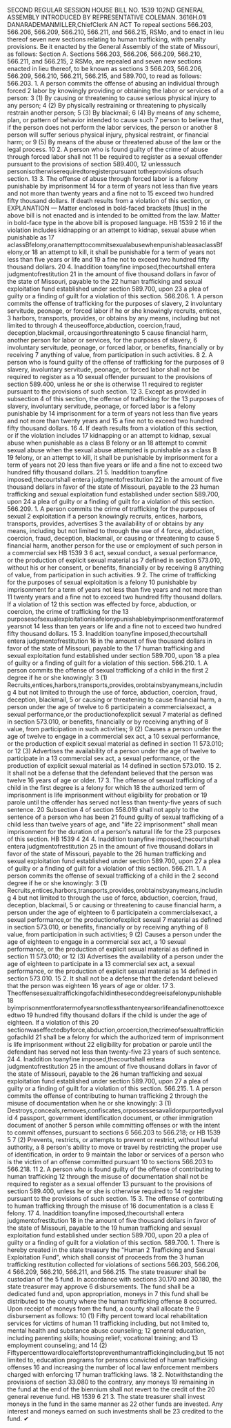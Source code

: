 SECOND REGULAR SESSION
HOUSE BILL NO. 1539
102ND GENERAL ASSEMBLY
INTRODUCED BY REPRESENTATIVE COLEMAN.
3616H.01I DANARADEMANMILLER,ChiefClerk
AN ACT
To repeal sections 566.203, 566.206, 566.209, 566.210, 566.211, and 566.215, RSMo, and to
enact in lieu thereof seven new sections relating to human trafficking, with penalty
provisions.
Be it enacted by the General Assembly of the state of Missouri, as follows:
Section A. Sections 566.203, 566.206, 566.209, 566.210, 566.211, and 566.215,
2 RSMo, are repealed and seven new sections enacted in lieu thereof, to be known as sections
3 566.203, 566.206, 566.209, 566.210, 566.211, 566.215, and 589.700, to read as follows:
566.203. 1. A person commits the offense of abusing an individual through forced
2 labor by knowingly providing or obtaining the labor or services of a person:
3 (1) By causing or threatening to cause serious physical injury to any person;
4 (2) By physically restraining or threatening to physically restrain another person;
5 (3) By blackmail;
6 (4) By means of any scheme, plan, or pattern of behavior intended to cause such
7 person to believe that, if the person does not perform the labor services, the person or another
8 person will suffer serious physical injury, physical restraint, or financial harm; or
9 (5) By means of the abuse or threatened abuse of the law or the legal process.
10 2. A person who is found guilty of the crime of abuse through forced labor shall not
11 be required to register as a sexual offender pursuant to the provisions of section 589.400,
12 unlesssuch personisotherwiserequiredtoregisterpursuant totheprovisions ofsuch section.
13 3. The offense of abuse through forced labor is a felony punishable by imprisonment
14 for a term of years not less than five years and not more than twenty years and a fine not to
15 exceed two hundred fifty thousand dollars. If death results from a violation of this section, or
EXPLANATION — Matter enclosed in bold-faced brackets [thus] in the above bill is not enacted and is
intended to be omitted from the law. Matter in bold-face type in the above bill is proposed language.
HB 1539 2
16 if the violation includes kidnapping or an attempt to kidnap, sexual abuse when punishable as
17 aclassBfelony,oranattempttocommitsexualabusewhenpunishableasaclassBfelony,or
18 an attempt to kill, it shall be punishable for a term of years not less than five years or life and
19 a fine not to exceed two hundred fifty thousand dollars.
20 4. Inaddition toanyfine imposed,thecourtshall entera judgmentofrestitution
21 in the amount of five thousand dollars in favor of the state of Missouri, payable to the
22 human trafficking and sexual exploitation fund established under section 589.700, upon
23 a plea of guilty or a finding of guilt for a violation of this section.
566.206. 1. A person commits the offense of trafficking for the purposes of slavery,
2 involuntary servitude, peonage, or forced labor if he or she knowingly recruits, entices,
3 harbors, transports, provides, or obtains by any means, including but not limited to through
4 theuseofforce,abduction, coercion,fraud, deception,blackmail, orcausingorthreateningto
5 cause financial harm, another person for labor or services, for the purposes of slavery,
6 involuntary servitude, peonage, or forced labor, or benefits, financially or by receiving
7 anything of value, from participation in such activities.
8 2. A person who is found guilty of the offense of trafficking for the purposes of
9 slavery, involuntary servitude, peonage, or forced labor shall not be required to register as a
10 sexual offender pursuant to the provisions of section 589.400, unless he or she is otherwise
11 required to register pursuant to the provisions of such section.
12 3. Except as provided in subsection 4 of this section, the offense of trafficking for the
13 purposes of slavery, involuntary servitude, peonage, or forced labor is a felony punishable by
14 imprisonment for a term of years not less than five years and not more than twenty years and
15 a fine not to exceed two hundred fifty thousand dollars.
16 4. If death results from a violation of this section, or if the violation includes
17 kidnapping or an attempt to kidnap, sexual abuse when punishable as a class B felony or an
18 attempt to commit sexual abuse when the sexual abuse attempted is punishable as a class B
19 felony, or an attempt to kill, it shall be punishable by imprisonment for a term of years not
20 less than five years or life and a fine not to exceed two hundred fifty thousand dollars.
21 5. Inaddition toanyfine imposed,thecourtshall entera judgmentofrestitution
22 in the amount of five thousand dollars in favor of the state of Missouri, payable to the
23 human trafficking and sexual exploitation fund established under section 589.700, upon
24 a plea of guilty or a finding of guilt for a violation of this section.
566.209. 1. A person commits the crime of trafficking for the purposes of sexual
2 exploitation if a person knowingly recruits, entices, harbors, transports, provides, advertises
3 the availability of or obtains by any means, including but not limited to through the use of
4 force, abduction, coercion, fraud, deception, blackmail, or causing or threatening to cause
5 financial harm, another person for the use or employment of such person in a commercial sex
HB 1539 3
6 act, sexual conduct, a sexual performance, or the production of explicit sexual material as
7 defined in section 573.010, without his or her consent, or benefits, financially or by receiving
8 anything of value, from participation in such activities.
9 2. The crime of trafficking for the purposes of sexual exploitation is a felony
10 punishable by imprisonment for a term of years not less than five years and not more than
11 twenty years and a fine not to exceed two hundred fifty thousand dollars. If a violation of
12 this section was effected by force, abduction, or coercion, the crime of trafficking for the
13 purposesofsexualexploitationisafelonypunishablebyimprisonmentforatermofyearsnot
14 less than ten years or life and a fine not to exceed two hundred fifty thousand dollars.
15 3. Inaddition toanyfine imposed,thecourtshall entera judgmentofrestitution
16 in the amount of five thousand dollars in favor of the state of Missouri, payable to the
17 human trafficking and sexual exploitation fund established under section 589.700, upon
18 a plea of guilty or a finding of guilt for a violation of this section.
566.210. 1. A person commits the offense of sexual trafficking of a child in the first
2 degree if he or she knowingly:
3 (1) Recruits,entices,harbors,transports,provides,orobtainsbyanymeans,including
4 but not limited to through the use of force, abduction, coercion, fraud, deception, blackmail,
5 or causing or threatening to cause financial harm, a person under the age of twelve to
6 participatein a commercialsexact, a sexual performance,or the productionofexplicit sexual
7 material as defined in section 573.010, or benefits, financially or by receiving anything of
8 value, from participation in such activities;
9 (2) Causes a person under the age of twelve to engage in a commercial sex act, a
10 sexual performance, or the production of explicit sexual material as defined in section
11 573.010; or
12 (3) Advertises the availability of a person under the age of twelve to participate in a
13 commercial sex act, a sexual performance, or the production of explicit sexual material as
14 defined in section 573.010.
15 2. It shall not be a defense that the defendant believed that the person was twelve
16 years of age or older.
17 3. The offense of sexual trafficking of a child in the first degree is a felony for which
18 the authorized term of imprisonment is life imprisonment without eligibility for probation or
19 parole until the offender has served not less than twenty-five years of such sentence.
20 Subsection 4 of section 558.019 shall not apply to the sentence of a person who has been
21 found guilty of sexual trafficking of a child less than twelve years of age, and "life
22 imprisonment" shall mean imprisonment for the duration of a person's natural life for the
23 purposes of this section.
HB 1539 4
24 4. Inaddition toanyfine imposed,thecourtshall entera judgmentofrestitution
25 in the amount of five thousand dollars in favor of the state of Missouri, payable to the
26 human trafficking and sexual exploitation fund established under section 589.700, upon
27 a plea of guilty or a finding of guilt for a violation of this section.
566.211. 1. A person commits the offense of sexual trafficking of a child in the
2 second degree if he or she knowingly:
3 (1) Recruits,entices,harbors,transports,provides,orobtainsbyanymeans,including
4 but not limited to through the use of force, abduction, coercion, fraud, deception, blackmail,
5 or causing or threatening to cause financial harm, a person under the age of eighteen to
6 participatein a commercialsexact, a sexual performance,or the productionofexplicit sexual
7 material as defined in section 573.010, or benefits, financially or by receiving anything of
8 value, from participation in such activities;
9 (2) Causes a person under the age of eighteen to engage in a commercial sex act, a
10 sexual performance, or the production of explicit sexual material as defined in section
11 573.010; or
12 (3) Advertises the availability of a person under the age of eighteen to participate in a
13 commercial sex act, a sexual performance, or the production of explicit sexual material as
14 defined in section 573.010.
15 2. It shall not be a defense that the defendant believed that the person was eighteen
16 years of age or older.
17 3. Theoffensesexualtraffickingofachildintheseconddegreeisafelonypunishable
18 byimprisonmentforatermofyearsnotlessthantenyearsorlifeandafinenottoexceedtwo
19 hundred fifty thousand dollars if the child is under the age of eighteen. If a violation of this
20 sectionwaseffectedbyforce,abduction,orcoercion,thecrimeofsexualtraffickingofachild
21 shall be a felony for which the authorized term of imprisonment is life imprisonment without
22 eligibility for probation or parole until the defendant has served not less than twenty-five
23 years of such sentence.
24 4. Inaddition toanyfine imposed,thecourtshall entera judgmentofrestitution
25 in the amount of five thousand dollars in favor of the state of Missouri, payable to the
26 human trafficking and sexual exploitation fund established under section 589.700, upon
27 a plea of guilty or a finding of guilt for a violation of this section.
566.215. 1. A person commits the offense of contributing to human trafficking
2 through the misuse of documentation when he or she knowingly:
3 (1) Destroys,conceals,removes,confiscates,orpossessesavalidorpurportedlyvalid
4 passport, government identification document, or other immigration document of another
5 person while committing offenses or with the intent to commit offenses, pursuant to sections
6 566.203 to 566.218; or
HB 1539 5
7 (2) Prevents, restricts, or attempts to prevent or restrict, without lawful authority, a
8 person's ability to move or travel by restricting the proper use of identification, in order to
9 maintain the labor or services of a person who is the victim of an offense committed pursuant
10 to sections 566.203 to 566.218.
11 2. A person who is found guilty of the offense of contributing to human trafficking
12 through the misuse of documentation shall not be required to register as a sexual offender
13 pursuant to the provisions of section 589.400, unless he or she is otherwise required to
14 register pursuant to the provisions of such section.
15 3. The offense of contributing to human trafficking through the misuse of
16 documentation is a class E felony.
17 4. Inaddition toanyfine imposed,thecourtshall entera judgmentofrestitution
18 in the amount of five thousand dollars in favor of the state of Missouri, payable to the
19 human trafficking and sexual exploitation fund established under section 589.700, upon
20 a plea of guilty or a finding of guilt for a violation of this section.
589.700. 1. There is hereby created in the state treasury the "Human
2 Trafficking and Sexual Exploitation Fund", which shall consist of proceeds from the
3 human trafficking restitution collected for violations of sections 566.203, 566.206,
4 566.209, 566.210, 566.211, and 566.215. The state treasurer shall be custodian of the
5 fund. In accordance with sections 30.170 and 30.180, the state treasurer may approve
6 disbursements. The fund shall be a dedicated fund and, upon appropriation, moneys in
7 this fund shall be distributed to the county where the human trafficking offense
8 occurred. Upon receipt of moneys from the fund, a county shall allocate the
9 disbursement as follows:
10 (1) Fifty percent toward local rehabilitation services for victims of human
11 trafficking including, but not limited to, mental health and substance abuse counseling;
12 general education, including parenting skills; housing relief; vocational training; and
13 employment counseling; and
14 (2) Fiftypercenttowardlocaleffortstopreventhumantraffickingincluding,but
15 not limited to, education programs for persons convicted of human trafficking offenses
16 and increasing the number of local law enforcement members charged with enforcing
17 human trafficking laws.
18 2. Notwithstanding the provisions of section 33.080 to the contrary, any moneys
19 remaining in the fund at the end of the biennium shall not revert to the credit of the
20 general revenue fund.
HB 1539 6
21 3. The state treasurer shall invest moneys in the fund in the same manner as
22 other funds are invested. Any interest and moneys earned on such investments shall be
23 credited to the fund.
✔